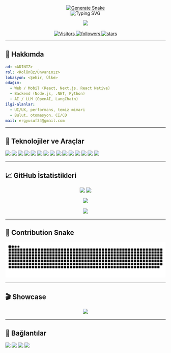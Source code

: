 
<p align="center">
  <a href="https://github.com/yuefdev/yuefdev/actions/workflows/snake.yml">
    <img src="https://github.com/yuefdev/yuefdev/actions/workflows/snake.yml/badge.svg" alt="Generate Snake" />
  </a>
  <br/>
  <img src="https://readme-typing-svg.demolab.com?font=Inter&weight=700&size=32&duration=2500&pause=700&color=00D1B2&center=true&vCenter=true&repeat=true&width=800&lines=Merhaba%2C+ben+%F0%9F%91%8B+yuefdev;Full-Stack+%2F+Mobile+%2F+AI+merakl%C4%B1s%C4%B1;Temiz+kod%2C+tasar%C4%B1m+ve+performans!" alt="Typing SVG" />
</p>

<p align="center">
  <img src="https://media.giphy.com/media/3o7aCTfyhYawdOXcFW/giphy.gif" width="80" />
</p>

<p align="center">
  <a href="#">
  <img alt="Visitors" src="https://komarev.com/ghpvc/?username=yuefdev&style=for-the-badge&color=0ea5e9&label=PROFILE+VIEWS" />
  </a>
  <a href="https://github.com/yuefdev?tab=followers">
    <img alt="followers" src="https://img.shields.io/github/followers/yuefdev?label=FOLLOWERS&style=for-the-badge&color=22c55e" />
  </a>
  <a href="https://github.com/yuefdev?tab=repositories">
    <img alt="stars" src="https://img.shields.io/github/stars/yuefdev?affiliations=OWNER&style=for-the-badge&color=f59e0b" />
  </a>
</p>

---

## 🚀 Hakkımda

```yaml
ad: <ADINIZ>
rol: <Rolünüz/Ünvanınız>
lokasyon: <Şehir, Ülke>
odağım:
  - Web / Mobil (React, Next.js, React Native)
  - Backend (Node.js, .NET, Python)
  - AI / LLM (OpenAI, LangChain)
ilgi-alanlar:
  - UI/UX, performans, temiz mimari
  - Bulut, otomasyon, CI/CD
mail: ergyusuf34@gmail.com
```

---

## 🧰 Teknolojiler ve Araçlar

<p>
  <!-- Diller -->
  <img src="https://img.shields.io/badge/JavaScript-323330?style=for-the-badge&logo=javascript&logoColor=F7DF1E" />
  <img src="https://img.shields.io/badge/TypeScript-3178C6?style=for-the-badge&logo=typescript&logoColor=white" />
  <img src="https://img.shields.io/badge/Python-3776AB?style=for-the-badge&logo=python&logoColor=white" />
  <img src="https://img.shields.io/badge/C%23-239120?style=for-the-badge&logo=c-sharp&logoColor=white" />
  <!-- Frontend -->
  <img src="https://img.shields.io/badge/React-20232A?style=for-the-badge&logo=react&logoColor=61DAFB" />
  <img src="https://img.shields.io/badge/Next.js-000000?style=for-the-badge&logo=nextdotjs&logoColor=white" />
  <img src="https://img.shields.io/badge/TailwindCSS-06B6D4?style=for-the-badge&logo=tailwindcss&logoColor=white" />
  <!-- Backend & DevOps -->
  <img src="https://img.shields.io/badge/Node.js-339933?style=for-the-badge&logo=nodedotjs&logoColor=white" />
  <img src="https://img.shields.io/badge/.NET-512BD4?style=for-the-badge&logo=dotnet&logoColor=white" />
  <img src="https://img.shields.io/badge/Express-000000?style=for-the-badge&logo=express&logoColor=white" />
  <img src="https://img.shields.io/badge/Docker-2496ED?style=for-the-badge&logo=docker&logoColor=white" />
  <img src="https://img.shields.io/badge/GitHub%20Actions-2088FF?style=for-the-badge&logo=githubactions&logoColor=white" />
  <!-- Veritabanı & Bulut -->
  <img src="https://img.shields.io/badge/PostgreSQL-4169E1?style=for-the-badge&logo=postgresql&logoColor=white" />
  <img src="https://img.shields.io/badge/Redis-DC382D?style=for-the-badge&logo=redis&logoColor=white" />
  <img src="https://img.shields.io/badge/Azure-0078D4?style=for-the-badge&logo=microsoftazure&logoColor=white" />
</p>

---

## 📈 GitHub İstatistikleri

<p align="center">
  <img height="165" src="https://github-readme-stats.vercel.app/api?username=yuefdev&show_icons=true&theme=tokyonight&hide_border=true&custom_title=GitHub%20Stats" />
  <img height="165" src="https://github-readme-stats.vercel.app/api/top-langs/?username=yuefdev&layout=compact&theme=tokyonight&hide_border=true" />
</p>

<p align="center">
  <img src="https://github-readme-streak-stats.herokuapp.com?user=yuefdev&theme=tokyonight&hide_border=true" />
</p>

<p align="center">
  <a href="https://github-profile-trophy.vercel.app/?username=yuefdev&theme=algolia&margin-w=10&margin-h=10">
    <img src="https://github-profile-trophy.vercel.app/?username=yuefdev&theme=algolia&no-bg=true&no-frame=true&column=7" />
  </a>
</p>

---

## 🐍 Contribution Snake

<p align="center">
  <picture>
    <source media="(prefers-color-scheme: dark)" srcset="https://raw.githubusercontent.com/yuefdev/yuefdev/output/github-contribution-grid-snake-dark.svg" />
    <img alt="snake" src="https://raw.githubusercontent.com/yuefdev/yuefdev/output/github-contribution-grid-snake.svg" />
  </picture>
</p>

---

## 🎬 Showcase

<p align="center">
  <img src="https://media.giphy.com/media/26tn33aiTi1jkl6H6/giphy.gif" width="400" />
</p>

---

## 🔗 Bağlantılar

<p>
  <a href="https://github.com/yuefdev" target="_blank"><img src="https://img.shields.io/badge/GitHub-181717?style=for-the-badge&logo=github&logoColor=white" /></a>
  <a href="https://www.linkedin.com/in/yusuf-efe-ergino%C4%9Flu-b14512336/" target="_blank"><img src="https://img.shields.io/badge/LinkedIn-0A66C2?style=for-the-badge&logo=linkedin&logoColor=white" /></a>
  <a href="https://instagram.com/sonfeciaraba" target="_blank"><img src="https://img.shields.io/badge/Instagram-E4405F?style=for-the-badge&logo=instagram&logoColor=white" /></a>
  <a href="mailto:ergyusuf34@gmail.com"><img src="https://img.shields.io/badge/Email-EA4335?style=for-the-badge&logo=gmail&logoColor=white" /></a>
</p>
